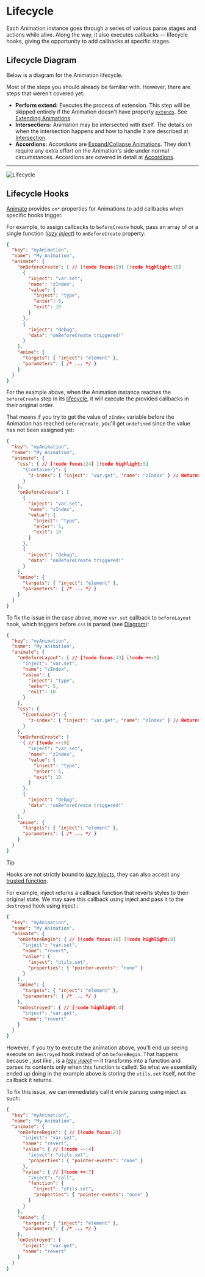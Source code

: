 # Lifecycle

Each Animation instance goes through a series of various parse stages and actions while alive.
Along the way, it also executes callbacks — lifecycle hooks, giving the opportunity to add callbacks at specific stages.

## Lifecycle Diagram

Below is a diagram for the Animation lifecycle.

Most of the steps you should already be familiar with. However, there are steps that weren't covered yet:
- **Perform extend:** Executes the process of extension. This step will be skipped entirely if the Animation doesn't have property [`extends`](/reference/animate#extends).
  See [Extending Animations](./extending-animations).
- **Intersections:** Animation may be intersected with itself. The details on when the intersection happens
  and how to handle it are described at [Intersection](./intersection).
- **Accordions:** _Accordions_ are [Expand/Collapse Animations](/usage/basics#expand-collapse-animations).
  They don't require any extra effort on the Animation's side under normal circumstances. Accordions are covered in detail at [Accordions](./accordions).

---

![Lifecycle](../assets/img/lifecycle.png)

## Lifecycle Hooks

[Animate](/reference/animate) provides `on*` properties for Animations to add callbacks when specific hooks trigger.

For example, to assign callbacks to `beforeCreate` hook, pass an array of or a single function ([_lazy inject_](./injects#lazy-injects))
to `onBeforeCreate` property:
```json
{
  "key": "myAnimation",
  "name": "My Animation",
  "animate": {
    "onBeforeCreate": [ // [!code focus:19] [!code highlight:15]
      {
        "inject": "var.set",
        "name": "zIndex",
        "value": {
          "inject": "type",
          "enter": 5,
          "exit": 10
        }
      },
      {
        "inject": "debug",
        "data": "onBeforeCreate triggered!"
      }
    ],
    "anime": {
      "targets": { "inject": "element" },
      "parameters": { /* ... */ }
    }
  }
}
```

For the example above, when the Animation instance reaches the `beforeCreate` step in its [lifecycle](#lifecycle-diagram),
it will execute the provided callbacks in their original order. 

That means if you try to get the value of `zIndex` variable before the Animation has reached `beforeCreate`, you'll get `undefined` since the value has not been assigned yet:
```json
{
  "key": "myAnimation",
  "name": "My Animation",
  "animate": {
    "css": { // [!code focus:24] [!code highlight:5]
      "{container}": {
        "z-index": { "inject": "var.get", "name": "zIndex" } // Returns `undefined`
      }
    },
    "onBeforeCreate": [
      {
        "inject": "var.set",
        "name": "zIndex",
        "value": {
          "inject": "type",
          "enter": 5,
          "exit": 10
        }
      },
      {
        "inject": "debug",
        "data": "onBeforeCreate triggered!"
      }
    ],
    "anime": {
      "targets": { "inject": "element" },
      "parameters": { /* ... */ }
    }
  }
}
```

To fix the issue in the case above, move `var.set` callback to `beforeLayout` hook, which triggers before `css` is parsed (see [Diagram](#lifecycle-diagram)):
```json
{
  "key": "myAnimation",
  "name": "My Animation",
  "animate": {
    "onBeforeLayout": { // [!code focus:33] [!code ++:9]
      "inject": "var.set",
      "name": "zIndex",
      "value": {
        "inject": "type",
        "enter": 5,
        "exit": 10
      }
    },
    "css": {
      "{container}": {
        "z-index": { "inject": "var.get", "name": "zIndex" } // Returns `5` or `10` [!code highlight]
      }
    },
    "onBeforeCreate": [
      { // [!code --:9]
        "inject": "var.set",
        "name": "zIndex",
        "value": {
          "inject": "type",
          "enter": 5,
          "exit": 10
        }
      },
      {
        "inject": "debug",
        "data": "onBeforeCreate triggered!"
      }
    ],
    "anime": {
      "targets": { "inject": "element" },
      "parameters": { /* ... */ }
    }
  }
}
```

> [!TIP]
> Hooks are not strictly bound to [_lazy injects_](./injects#lazy-injects), they can also accept any [trusted function](./parsing#trusted-functions).
> 
> For example, inject <InjectRef inject="utils.set" /> returns a callback function that reverts styles to their original state.
> We may save this callback using inject <InjectRef inject="var.set" /> and pass it to the `destroyed` hook using inject <InjectRef inject="var.get" />:
> ```json
> {
>   "key": "myAnimation",
>   "name": "My Animation",
>   "animate": {
>     "onBeforeBegin": { // [!code focus:16] [!code highlight:8]
>       "inject": "var.set",
>       "name": "revert",
>       "value": {
>         "inject": "utils.set",
>         "properties": { "pointer-events": "none" }
>       }
>     },
>     "anime": {
>       "targets": { "inject": "element" },
>       "parameters": { /* ... */ }
>     },
>     "onDestroyed": { // [!code highlight:4]
>       "inject": "var.get",
>       "name": "revert"
>     }
>   }
> }
> ```
>
> However, if you try to execute the animation above, you'll end up seeing <InjectRef inject="utils.set" /> execute on `destroyed` hook instead of on `beforeBegin`.
> That happens because <InjectRef inject="utils.set" />, just like <InjectRef inject="var.set" />, is a [_lazy inject_](./injects#lazy-injects) — it transforms into a function and parses its contents only when this function is called.
> So what we essentially ended up doing in the example above is storing the `utils.set` itself, not the callback it returns.
> 
> To fix this issue, we can immediately call it while parsing using inject <InjectRef inject="call" /> as such:
> ```json
> {
>   "key": "myAnimation",
>   "name": "My Animation",
>   "animate": {
>     "onBeforeBegin": { // [!code focus:23]
>       "inject": "var.set",
>       "name": "revert",
>       "value": { // [!code --:4]
>         "inject": "utils.set",
>         "properties": { "pointer-events": "none" }
>       },
>       "value": { // [!code ++:7]
>         "inject": "call",
>         "function": {
>           "inject": "utils.set",
>           "properties": { "pointer-events": "none" }
>         }
>       }
>     },
>     "anime": {
>       "targets": { "inject": "element" },
>       "parameters": { /* ... */ }
>     },
>     "onDestroyed": {
>       "inject": "var.get",
>       "name": "revert"
>     }
>   }
> }
> ```
